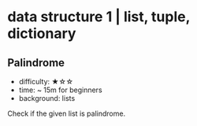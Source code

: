 # data structure 1 | list, tuple, dictionary

## Palindrome

- difficulty: ★☆☆
- time: ~ 15m for beginners
- background: lists

Check if the given list is palindrome.

